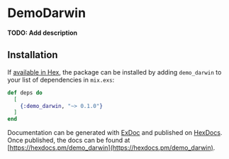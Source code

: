 # DemoDarwin

**TODO: Add description**

## Installation

If [available in Hex](https://hex.pm/docs/publish), the package can be installed
by adding `demo_darwin` to your list of dependencies in `mix.exs`:

```elixir
def deps do
  [
    {:demo_darwin, "~> 0.1.0"}
  ]
end
```

Documentation can be generated with [ExDoc](https://github.com/elixir-lang/ex_doc)
and published on [HexDocs](https://hexdocs.pm). Once published, the docs can
be found at [https://hexdocs.pm/demo_darwin](https://hexdocs.pm/demo_darwin).

